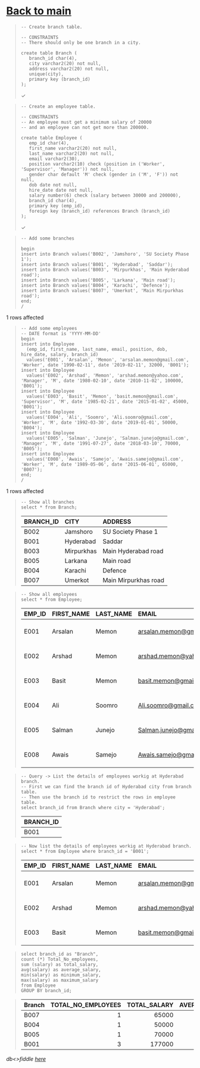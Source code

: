 # [Back to main](https://github.com/glaghari/database-assignement-2019)
<!-- -->
>     -- Create branch table.
>     
>     -- CONSTRAINTS
>     -- There should only be one branch in a city.
>     
>     create table Branch (
>        branch_id char(4),
>        city varchar2(20) not null,
>        address varchar2(20) not null,
>        unique(city),
>        primary key (branch_id)
>     );
> 
> ✓

<!-- -->
>     -- Create an employee table.
>     
>     -- CONSTRAINTS
>     -- An employee must get a minimum salary of 20000
>     -- and an employee can not get more than 200000.
>     
>     create table Employee (
>        emp_id char(4),
>        first_name varchar2(20) not null,
>        last_name varchar2(20) not null,
>        email varchar2(30),
>        position varchar2(10) check (position in ('Worker', 'Supervisor', 'Manager')) not null,
>        gender char default 'M' check (gender in ('M', 'F')) not null,
>        dob date not null,
>        hire_date date not null,
>        salary number(6) check (salary between 30000 and 200000),
>        branch_id char(4),
>        primary key (emp_id),
>        foreign key (branch_id) references Branch (branch_id)
>     );
> 
> ✓

<!-- -->
>     -- Add some branches
>     
>     begin
>     insert into Branch values('B002', 'Jamshoro', 'SU Society Phase 1');
>     insert into Branch values('B001', 'Hyderabad', 'Saddar');
>     insert into Branch values('B003', 'Mirpurkhas', 'Main Hyderabad road');
>     insert into Branch values('B005', 'Larkana', 'Main road');
>     insert into Branch values('B004', 'Karachi', 'Defence');
>     insert into Branch values('B007', 'Umerkot', 'Main Mirpurkhas road');
>     end;
>     /
> 
1 rows affected

<!-- -->
>     -- Add some employees
>     -- DATE format is 'YYYY-MM-DD'
>     begin
>     insert into Employee
>       (emp_id, first_name, last_name, email, position, dob, hire_date, salary, branch_id)
>       values('E001', 'Arsalan', 'Memon', 'arsalan.memon@gmail.com', 'Worker', date '1990-02-11', date '2019-02-11', 32000, 'B001');
>     insert into Employee
>       values('E002', 'Arshad', 'Memon', 'arshad.memon@yahoo.com', 'Manager', 'M', date '1980-02-10', date '2010-11-02', 100000, 'B001');
>     insert into Employee
>       values('E003', 'Basit', 'Memon', 'basit.memon@gmail.com', 'Supervisor', 'M', date '1985-02-21', date '2015-01-02', 45000, 'B001');
>     insert into Employee
>       values('E004', 'Ali', 'Soomro', 'Ali.soomro@gmail.com', 'Worker', 'M', date '1992-03-30', date '2019-01-01', 50000, 'B004');
>     insert into Employee
>       values('E005', 'Salman', 'Junejo', 'Salman.junejo@gmail.com', 'Manager', 'M', date '1991-07-27', date '2018-03-10', 70000, 'B005');
>     insert into Employee
>       values('E008', 'Awais', 'Samejo', 'Awais.samejo@gmail.com', 'Worker', 'M', date '1989-05-06', date '2015-06-01', 65000, 'B007'); 
>     end;
>     /
> 
1 rows affected

<!-- -->
>     -- Show all branches
>     select * from Branch;
> 
> | BRANCH_ID | CITY       | ADDRESS              |
> | :-------- | :--------- | :------------------- |
> | B002      | Jamshoro   | SU Society Phase 1   |
> | B001      | Hyderabad  | Saddar               |
> | B003      | Mirpurkhas | Main Hyderabad road  |
> | B005      | Larkana    | Main road            |
> | B004      | Karachi    | Defence              |
> | B007      | Umerkot    | Main Mirpurkhas road |

<!-- -->
>     -- Show all employees
>     select * from Employee;
> 
> | EMP_ID | FIRST_NAME | LAST_NAME | EMAIL                   | POSITION   | GENDER | DOB       | HIRE_DATE | SALARY | BRANCH_ID |
> | :----- | :--------- | :-------- | :---------------------- | :--------- | :----- | :-------- | :-------- | -----: | :-------- |
> | E001   | Arsalan    | Memon     | arsalan.memon@gmail.com | Worker     | M      | 11-FEB-90 | 11-FEB-19 |  32000 | B001      |
> | E002   | Arshad     | Memon     | arshad.memon@yahoo.com  | Manager    | M      | 10-FEB-80 | 02-NOV-10 | 100000 | B001      |
> | E003   | Basit      | Memon     | basit.memon@gmail.com   | Supervisor | M      | 21-FEB-85 | 02-JAN-15 |  45000 | B001      |
> | E004   | Ali        | Soomro    | Ali.soomro@gmail.com    | Worker     | M      | 30-MAR-92 | 01-JAN-19 |  50000 | B004      |
> | E005   | Salman     | Junejo    | Salman.junejo@gmail.com | Manager    | M      | 27-JUL-91 | 10-MAR-18 |  70000 | B005      |
> | E008   | Awais      | Samejo    | Awais.samejo@gmail.com  | Worker     | M      | 06-MAY-89 | 01-JUN-15 |  65000 | B007      |

<!-- -->
>     -- Query -> List the details of employees workig at Hyderabad branch.
>     -- First we can find the branch id of Hyderabad city from branch table.
>     -- Then use the branch id to restrict the rows in employee table.
>     select branch_id from Branch where city = 'Hyderabad';
> 
> | BRANCH_ID |
> | :-------- |
> | B001      |

<!-- -->
>     -- Now list the details of employees workig at Hyderabad branch.
>     select * from Employee where branch_id = 'B001';
> 
> | EMP_ID | FIRST_NAME | LAST_NAME | EMAIL                   | POSITION   | GENDER | DOB       | HIRE_DATE | SALARY | BRANCH_ID |
> | :----- | :--------- | :-------- | :---------------------- | :--------- | :----- | :-------- | :-------- | -----: | :-------- |
> | E001   | Arsalan    | Memon     | arsalan.memon@gmail.com | Worker     | M      | 11-FEB-90 | 11-FEB-19 |  32000 | B001      |
> | E002   | Arshad     | Memon     | arshad.memon@yahoo.com  | Manager    | M      | 10-FEB-80 | 02-NOV-10 | 100000 | B001      |
> | E003   | Basit      | Memon     | basit.memon@gmail.com   | Supervisor | M      | 21-FEB-85 | 02-JAN-15 |  45000 | B001      |

<!-- -->
>     select branch_id as "Branch",
>     count (*) Total_No_employees,
>     sum (salary) as total_salary,
>     avg(salary) as average_salary,
>     min(salary) as minimum_salary,
>     max(salary) as maximum_salary
>     from Employee
>     GROUP BY branch_id;

> 
> | Branch | TOTAL_NO_EMPLOYEES | TOTAL_SALARY | AVERAGE_SALARY | MINIMUM_SALARY | MAXIMUM_SALARY |
> | :----- | -----------------: | -----------: | -------------: | -------------: | -------------: |
> | B007   |                  1 |        65000 |          65000 |          65000 |          65000 |
> | B004   |                  1 |        50000 |          50000 |          50000 |          50000 |
> | B005   |                  1 |        70000 |          70000 |          70000 |          70000 |
> | B001   |                  3 |       177000 |          59000 |          32000 |         100000 |

*db<>fiddle [here](https://dbfiddle.uk/?rdbms=oracle_11.2&fiddle=4f983c9a9169f003c16be616c7b47ab1)*

